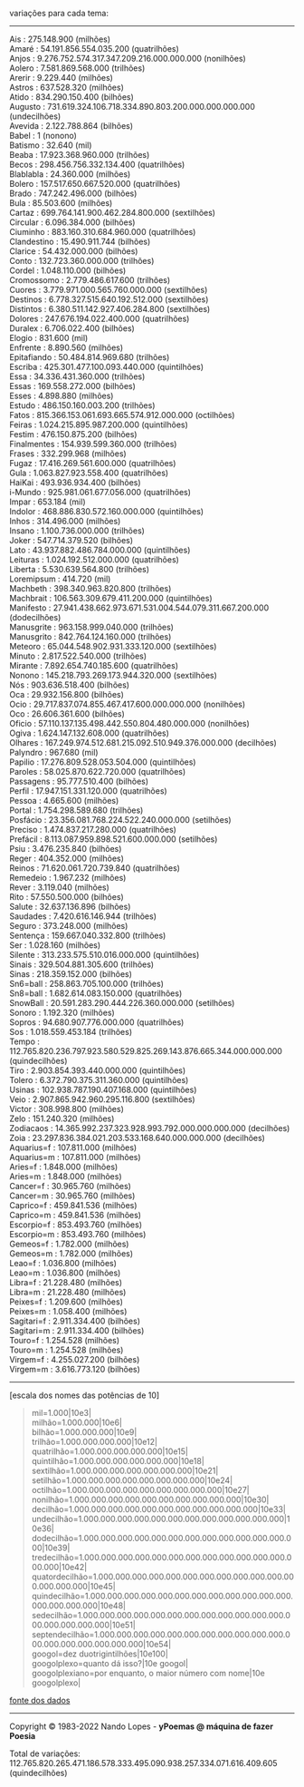 variações para cada tema:  
___  
Ais : 275.148.900 (milhões)  
Amaré : 54.191.856.554.035.200 (quatrilhões)  
Anjos : 9.276.752.574.317.347.209.216.000.000.000 (nonilhões)  
Aolero : 7.581.869.568.000 (trilhões)  
Arerir : 9.229.440 (milhões)  
Astros : 637.528.320 (milhões)  
Atido : 834.290.150.400 (bilhões)  
Augusto : 731.619.324.106.718.334.890.803.200.000.000.000.000 (undecilhões)  
Avevida : 2.122.788.864 (bilhões)  
Babel : 1 (nonono)  
Batismo : 32.640 (mil)  
Beaba : 17.923.368.960.000 (trilhões)  
Becos : 298.456.756.332.134.400 (quatrilhões)  
Blablabla : 24.360.000 (milhões)  
Bolero : 157.517.650.667.520.000 (quatrilhões)  
Brado : 747.242.496.000 (bilhões)  
Bula : 85.503.600 (milhões)  
Cartaz : 699.764.141.900.462.284.800.000 (sextilhões)  
Circular : 6.096.384.000 (bilhões)  
Ciuminho : 883.160.310.684.960.000 (quatrilhões)  
Clandestino : 15.490.911.744 (bilhões)  
Clarice : 54.432.000.000 (bilhões)  
Conto : 132.723.360.000.000 (trilhões)  
Cordel : 1.048.110.000 (bilhões)  
Cromossomo : 2.779.486.617.600 (trilhões)  
Cuores : 3.779.971.000.565.760.000.000 (sextilhões)  
Destinos : 6.778.327.515.640.192.512.000 (sextilhões)  
Distintos : 6.380.511.142.927.406.284.800 (sextilhões)  
Dolores : 247.676.194.022.400.000 (quatrilhões)  
Duralex : 6.706.022.400 (bilhões)  
Elogio : 831.600 (mil)  
Enfrente : 8.890.560 (milhões)  
Epitafiando : 50.484.814.969.680 (trilhões)  
Escriba : 425.301.477.100.093.440.000 (quintilhões)  
Essa : 34.336.431.360.000 (trilhões)  
Essas : 169.558.272.000 (bilhões)  
Esses : 4.898.880 (milhões)  
Estudo : 486.150.160.003.200 (trilhões)  
Fatos : 815.366.153.061.693.665.574.912.000.000 (octilhões)  
Feiras : 1.024.215.895.987.200.000 (quintilhões)  
Festim : 476.150.875.200 (bilhões)  
Finalmentes : 154.939.599.360.000 (trilhões)  
Frases : 332.299.968 (milhões)  
Fugaz : 17.416.269.561.600.000 (quatrilhões)  
Gula : 1.063.827.923.558.400 (quatrilhões)  
HaiKai : 493.936.934.400 (bilhões)  
i-Mundo : 925.981.061.677.056.000 (quatrilhões)  
Impar : 653.184 (mil)  
Indolor : 468.886.830.572.160.000.000 (quintilhões)  
Inhos : 314.496.000 (milhões)  
Insano : 1.100.736.000.000 (trilhões)  
Joker : 547.714.379.520 (bilhões)  
Lato : 43.937.882.486.784.000.000 (quintilhões)  
Leituras : 1.024.192.512.000.000 (quatrilhões)  
Liberta : 5.530.639.564.800 (trilhões)  
Loremipsum : 414.720 (mil)  
Machbeth : 398.340.963.820.800 (trilhões)  
Machbrait : 106.563.309.679.411.200.000 (quintilhões)  
Manifesto : 27.941.438.662.973.671.531.004.544.079.311.667.200.000 (dodecilhões)  
Manusgrite : 963.158.999.040.000 (trilhões)  
Manusgrito : 842.764.124.160.000 (trilhões)  
Meteoro : 65.044.548.902.931.333.120.000 (sextilhões)  
Minuto : 2.817.522.540.000 (trilhões)  
Mirante : 7.892.654.740.185.600 (quatrilhões)  
Nonono : 145.218.793.269.173.944.320.000 (sextilhões)  
Nós : 903.636.518.400 (bilhões)  
Oca : 29.932.156.800 (bilhões)  
Ocio : 29.717.837.074.855.467.417.600.000.000.000 (nonilhões)  
Oco : 26.606.361.600 (bilhões)  
Oficio : 57.110.137.135.498.442.550.804.480.000.000 (nonilhões)  
Ogiva : 1.624.147.132.608.000 (quatrilhões)  
Olhares : 167.249.974.512.681.215.092.510.949.376.000.000 (decilhões)  
Palyndro : 967.680 (mil)  
Papilio : 17.276.809.528.053.504.000 (quintilhões)  
Paroles : 58.025.870.622.720.000 (quatrilhões)  
Passagens : 95.777.510.400 (bilhões)  
Perfil : 17.947.151.331.120.000 (quatrilhões)  
Pessoa : 4.665.600 (milhões)  
Portal : 1.754.298.589.680 (trilhões)  
Posfácio : 23.356.081.768.224.522.240.000.000 (setilhões)  
Preciso : 1.474.837.217.280.000 (quatrilhões)  
Prefácil : 8.113.087.959.898.521.600.000.000 (setilhões)  
Psiu : 3.476.235.840 (bilhões)  
Reger : 404.352.000 (milhões)  
Reinos : 71.620.061.720.739.840 (quatrilhões)  
Remedeio : 1.967.232 (milhões)  
Rever : 3.119.040 (milhões)  
Rito : 57.550.500.000 (bilhões)  
Salute : 32.637.136.896 (bilhões)  
Saudades : 7.420.616.146.944 (trilhões)  
Seguro : 373.248.000 (milhões)  
Sentença : 159.667.040.332.800 (trilhões)  
Ser : 1.028.160 (milhões)  
Silente : 313.233.575.510.016.000.000 (quintilhões)  
Sinais : 329.504.881.305.600 (trilhões)  
Sinas : 218.359.152.000 (bilhões)  
Sn6=ball : 258.863.705.100.000 (trilhões)  
Sn8=ball : 1.682.614.083.150.000 (quatrilhões)  
SnowBall : 20.591.283.290.444.226.360.000.000 (setilhões)  
Sonoro : 1.192.320 (milhões)  
Sopros : 94.680.907.776.000.000 (quatrilhões)  
Sos : 1.018.559.453.184 (trilhões)  
Tempo : 112.765.820.236.797.923.580.529.825.269.143.876.665.344.000.000.000 (quindecilhões)  
Tiro : 2.903.854.393.440.000.000 (quintilhões)  
Tolero : 6.372.790.375.311.360.000 (quintilhões)  
Usinas : 102.938.787.190.407.168.000 (quintilhões)  
Veio : 2.907.865.942.960.295.116.800 (sextilhões)  
Victor : 308.998.800 (milhões)  
Zelo : 151.240.320 (milhões)  
Zodiacaos : 14.365.992.237.323.928.993.792.000.000.000.000 (decilhões)  
Zoia : 23.297.836.384.021.203.533.168.640.000.000.000 (decilhões)  
Aquarius=f : 107.811.000 (milhões)  
Aquarius=m : 107.811.000 (milhões)  
Aries=f : 1.848.000 (milhões)  
Aries=m : 1.848.000 (milhões)  
Cancer=f : 30.965.760 (milhões)  
Cancer=m : 30.965.760 (milhões)  
Caprico=f : 459.841.536 (milhões)  
Caprico=m : 459.841.536 (milhões)  
Escorpio=f : 853.493.760 (milhões)  
Escorpio=m : 853.493.760 (milhões)  
Gemeos=f : 1.782.000 (milhões)  
Gemeos=m : 1.782.000 (milhões)  
Leao=f : 1.036.800 (milhões)  
Leao=m : 1.036.800 (milhões)  
Libra=f : 21.228.480 (milhões)  
Libra=m : 21.228.480 (milhões)  
Peixes=f : 1.209.600 (milhões)  
Peixes=m : 1.058.400 (milhões)  
Sagitari=f : 2.911.334.400 (bilhões)  
Sagitari=m : 2.911.334.400 (bilhões)  
Touro=f : 1.254.528 (milhões)  
Touro=m : 1.254.528 (milhões)  
Virgem=f : 4.255.027.200 (bilhões)  
Virgem=m : 3.616.773.120 (bilhões)  
___
[escala dos nomes das potências de 10]  
  
> mil=1.000|10e3|  
> milhão=1.000.000|10e6|  
> bilhão=1.000.000.000|10e9|  
> trilhão=1.000.000.000.000|10e12|  
> quatrilhão=1.000.000.000.000.000|10e15|  
> quintilhão=1.000.000.000.000.000.000|10e18|  
> sextilhão=1.000.000.000.000.000.000.000|10e21|  
> setilhão=1.000.000.000.000.000.000.000.000|10e24|  
> octilhão=1.000.000.000.000.000.000.000.000.000|10e27|  
> nonilhão=1.000.000.000.000.000.000.000.000.000.000|10e30|  
> decilhão=1.000.000.000.000.000.000.000.000.000.000.000|10e33|  
> undecilhão=1.000.000.000.000.000.000.000.000.000.000.000.000|10e36|  
> dodecilhão=1.000.000.000.000.000.000.000.000.000.000.000.000.000|10e39|  
> tredecilhão=1.000.000.000.000.000.000.000.000.000.000.000.000.000.000|10e42|  
> quatordecilhão=1.000.000.000.000.000.000.000.000.000.000.000.000.000.000.000|10e45|  
> quindecilhão=1.000.000.000.000.000.000.000.000.000.000.000.000.000.000.000.000|10e48|  
> sedecilhão=1.000.000.000.000.000.000.000.000.000.000.000.000.000.000.000.000.000|10e51|  
> septendecilhão=1.000.000.000.000.000.000.000.000.000.000.000.000.000.000.000.000.000.000|10e54|  
> googol=dez duotrigintilhões|10e100|  
> googolplexo=quanto dá isso?|10e googol|  
> googolplexiano=por enquanto, o maior número com nome|10e googolplexo|  
  
[fonte dos dados](http://www.fisica-interessante.com/matematica-divertida-ordens-classes-multiplos.html)  
___
Copyright © 1983-2022 Nando Lopes - **yPoemas @ máquina de fazer Poesia**  

Total de variações: 112.765.820.265.471.186.578.333.495.090.938.257.334.071.616.409.605 (quindecilhões)
